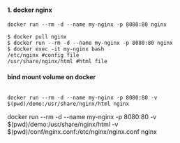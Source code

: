 #### 1. docker nginx
```
docker run --rm -d --name my-nginx -p 8080:80 nginx
```

```
$ docker pull nginx
$ docker run --rm -d --name my-nginx -p 8080:80 nginx
$ docker exec -it my-nginx bash
/etc/nginx #config file
/usr/share/nginx/html #html file
```
#### bind mount volume on docker 

```docker run --rm -d --name my-nginx -p 8080:80 -v /Users/sing3demons/_Dev_Code/Nginx/nginx-bootcamp/demo:/usr/share/nginx/html nginx
```

```
docker run --rm -d --name my-nginx -p 8080:80 -v $(pwd)/demo:/usr/share/nginx/html nginx
```
docker run --rm -d --name my-nginx -p 8080:80 -v $(pwd)/demo:/usr/share/nginx/html -v $(pwd)/conf/nginx.conf:/etc/nginx/nginx.conf nginx
```